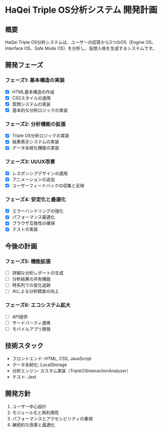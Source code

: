 # HaQei Triple OS分析システム 開発計画

## 概要

HaQei Triple OS分析システムは、ユーザーの回答から3つのOS（Engine OS、Interface OS、Safe Mode OS）を分析し、仮想人格を生成するシステムです。

## 開発フェーズ

### フェーズ1: 基本構造の実装

- [x] HTML基本構造の作成
- [x] CSSスタイルの適用
- [x] 質問システムの実装
- [x] 基本的な分析ロジックの実装

### フェーズ2: 分析機能の拡張

- [x] Triple OS分析ロジックの実装
- [x] 結果表示システムの実装
- [x] データ永続化機能の実装

### フェーズ3: UI/UX改善

- [x] レスポンシブデザインの適用
- [x] アニメーションの追加
- [x] ユーザーフィードバックの収集と反映

### フェーズ4: 安定化と最適化

- [x] エラーハンドリングの強化
- [x] パフォーマンス最適化
- [x] ブラウザ互換性の確保
- [x] テストの実装

## 今後の計画

### フェーズ5: 機能拡張

- [ ] 詳細な分析レポートの生成
- [ ] 分析結果の共有機能
- [ ] 時系列での変化追跡
- [ ] AIによる分析精度の向上

### フェーズ6: エコシステム拡大

- [ ] API提供
- [ ] サードパーティ連携
- [ ] モバイルアプリ開発

## 技術スタック

- フロントエンド: HTML, CSS, JavaScript
- データ永続化: LocalStorage
- 分析エンジン: カスタム実装（TripleOSInteractionAnalyzer）
- テスト: Jest

## 開発方針

1. ユーザー中心設計
2. モジュール化と再利用性
3. パフォーマンスとアクセシビリティの重視
4. 継続的な改善と最適化